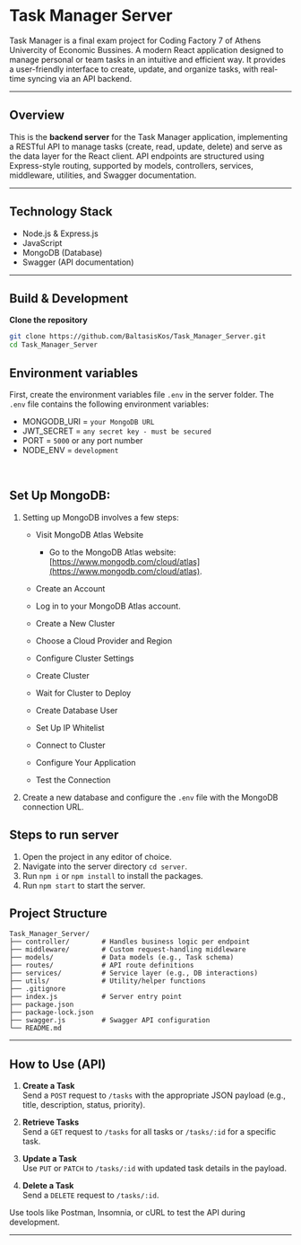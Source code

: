 # Task Manager Server

Task Manager is a final exam project for Coding Factory 7 of Athens Univercity of Economic Bussines. A modern React application designed to manage personal or team tasks in an intuitive and efficient way. It provides a user-friendly interface to create, update, and organize tasks, with real-time syncing via an API backend.

---

## Overview

This is the **backend server** for the Task Manager application, implementing a RESTful API to manage tasks (create, read, update, delete) and serve as the data layer for the React client. API endpoints are structured using Express-style routing, supported by models, controllers, services, middleware, utilities, and Swagger documentation.

---

## Technology Stack

- Node.js & Express.js  
- JavaScript  
- MongoDB (Database)  
- Swagger (API documentation)  

---

## Build & Development

**Clone the repository**

   ```bash
   git clone https://github.com/BaltasisKos/Task_Manager_Server.git
   cd Task_Manager_Server
   ```

## Environment variables
First, create the environment variables file `.env` in the server folder. The `.env` file contains the following environment variables:

- MONGODB_URI = `your MongoDB URL`
- JWT_SECRET = `any secret key - must be secured`
- PORT = `5000` or any port number
- NODE_ENV = `development`


&nbsp;

## Set Up MongoDB:

1. Setting up MongoDB involves a few steps:
    - Visit MongoDB Atlas Website
        - Go to the MongoDB Atlas website: [https://www.mongodb.com/cloud/atlas](https://www.mongodb.com/cloud/atlas).

    - Create an Account
    - Log in to your MongoDB Atlas account.
    - Create a New Cluster
    - Choose a Cloud Provider and Region
    - Configure Cluster Settings
    - Create Cluster
    - Wait for Cluster to Deploy
    - Create Database User
    - Set Up IP Whitelist
    - Connect to Cluster
    - Configure Your Application
    - Test the Connection

2. Create a new database and configure the `.env` file with the MongoDB connection URL. 

## Steps to run server

1. Open the project in any editor of choice.
2. Navigate into the server directory `cd server`.
3. Run `npm i` or `npm install` to install the packages.
4. Run `npm start` to start the server.



## Project Structure

```
Task_Manager_Server/
├── controller/        # Handles business logic per endpoint
├── middleware/        # Custom request-handling middleware
├── models/            # Data models (e.g., Task schema)
├── routes/            # API route definitions
├── services/          # Service layer (e.g., DB interactions)
├── utils/             # Utility/helper functions
├── .gitignore
├── index.js           # Server entry point
├── package.json
├── package-lock.json
├── swagger.js         # Swagger API configuration
└── README.md
```

---

## How to Use (API)

1. **Create a Task**  
   Send a `POST` request to `/tasks` with the appropriate JSON payload (e.g., title, description, status, priority).

2. **Retrieve Tasks**  
   Send a `GET` request to `/tasks` for all tasks or `/tasks/:id` for a specific task.

3. **Update a Task**  
   Use `PUT` or `PATCH` to `/tasks/:id` with updated task details in the payload.

4. **Delete a Task**  
   Send a `DELETE` request to `/tasks/:id`.

Use tools like Postman, Insomnia, or cURL to test the API during development.

---

